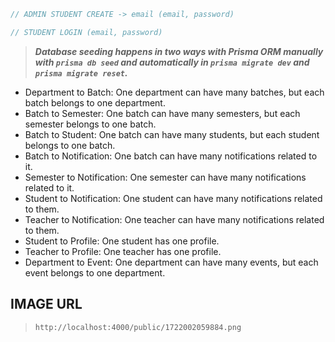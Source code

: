```js
// ADMIN STUDENT CREATE -> email (email, password)
```

```js
// STUDENT LOGIN (email, password)
```

> **_Database seeding happens in two ways with Prisma ORM manually with `prisma db seed` and automatically in `prisma migrate dev` and `prisma migrate reset`._**

- Department to Batch: One department can have many batches, but each batch belongs to one department.
- Batch to Semester: One batch can have many semesters, but each semester belongs to one batch.
- Batch to Student: One batch can have many students, but each student belongs to one batch.
- Batch to Notification: One batch can have many notifications related to it.
- Semester to Notification: One semester can have many notifications related to it.
- Student to Notification: One student can have many notifications related to them.
- Teacher to Notification: One teacher can have many notifications related to them.
- Student to Profile: One student has one profile.
- Teacher to Profile: One teacher has one profile.
- Department to Event: One department can have many events, but each event belongs to one department.

<!-- TODO RATE LIMITING -->

## IMAGE URL

> ```sh
> http://localhost:4000/public/1722002059884.png
> ```
